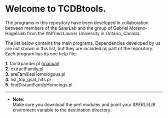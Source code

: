 # Welcome to TCDBtools.

The programs in this repository have been developed in collaboration between 
members of the SaierLab and the group of  Gabriel Moreno-Hagelsieb from the 
Wilfried Laurier University in Ontario, Canada.

The list below contains the main programs. Dependencies developed by us are 
not shown in this list, but they are included as part of the repository. 
Each program has its one help file:


**1.** famXpander.pl ([manual](manuals/famXpander.md))  
**2.** extractFamily.pl  
**3.** areFamiliesHomologous.pl  
**4.** list_top_gsat_hits.pl  
**5.** findDistantFamilyHomologs.pl  

---

* **Note:**  
Make sure you download the perl modules and point your _$PERL5LIB_ 
enviroment variable to the destination directory.


